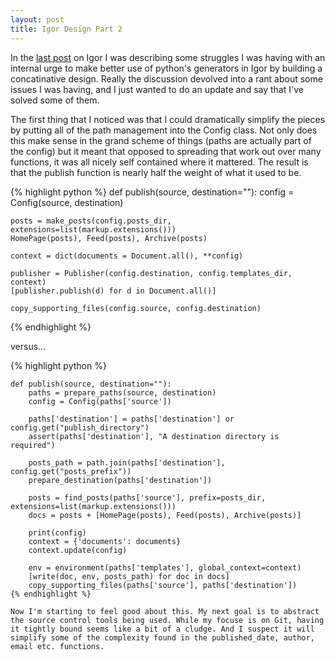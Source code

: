 ```yaml
---
layout: post
title: Igor Design Part 2
---
```


In the <a href="http://anders.conbere.org/blog/2009/08/22/concatinative_versus_object_oriented_design/">last post</a> on Igor I was describing some struggles I was having with an internal urge to make better use of python's generators in Igor by building a concatinative design. Really the discussion devolved into a rant about some issues I was having, and I just wanted to do an update and say that I've solved some of them.

The first thing that I noticed was that I could dramatically simplify the pieces by putting all of the path management into the Config class. Not only does this make sense in the grand scheme of things (paths are actually part of the config) but it meant that opposed to spreading that work out over many functions, it was all nicely self contained where it mattered. The result is that the publish function is nearly half the weight of what it used to be.

{% highlight python %}
def publish(source, destination=""):
    config = Config(source, destination)

    posts = make_posts(config.posts_dir, extensions=list(markup.extensions()))
    HomePage(posts), Feed(posts), Archive(posts)

    context = dict(documents = Document.all(), **config)

    publisher = Publisher(config.destination, config.templates_dir, context)
    [publisher.publish(d) for d in Document.all()]

    copy_supporting_files(config.source, config.destination)
{% endhighlight %}

versus...

{% highlight python %}
<pre><code>def publish(source, destination=""):
    paths = prepare_paths(source, destination)
    config = Config(paths['source'])

    paths['destination'] = paths['destination'] or config.get("publish_directory")
    assert(paths['destination'], "A destination directory is required")

    posts_path = path.join(paths['destination'], config.get("posts_prefix"))
    prepare_destination(paths['destination'])

    posts = find_posts(paths['source'], prefix=posts_dir, extensions=list(markup.extensions()))
    docs = posts + [HomePage(posts), Feed(posts), Archive(posts)]

    print(config)
    context = {'documents': documents}
    context.update(config)

    env = environment(paths['templates'], global_context=context)
    [write(doc, env, posts_path) for doc in docs]
    copy_supporting_files(paths['source'], paths['destination'])
{% endhighlight %}

Now I'm starting to feel good about this. My next goal is to abstract the source control tools being used. While my focuse is on Git, having it tightly bound seems like a bit of a cludge. And I suspect it will simplify some of the complexity found in the published_date, author, email etc. functions.
